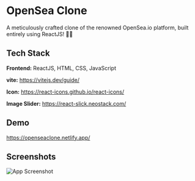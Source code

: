 
# OpenSea Clone

A meticulously crafted clone of the renowned OpenSea.io platform, built entirely using ReactJS! 👨‍💻




## Tech Stack

**Frontend:** ReactJS, HTML, CSS, JavaScript

**vite:** https://vitejs.dev/guide/

**Icon:** 
https://react-icons.github.io/react-icons/

**Image Slider:** 
https://react-slick.neostack.com/
## Demo

https://openseaclone.netlify.app/


## Screenshots

![App Screenshot](https://via.placeholder.com/468x300?text=App+Screenshot+Here)


